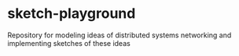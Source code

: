 # sketch-playground
Repository for modeling ideas of distributed systems networking and implementing sketches of these ideas
